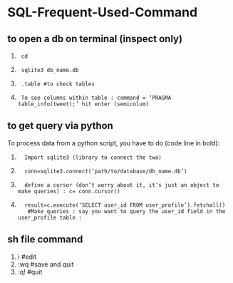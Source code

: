 # SQL-Frequent-Used-Command
## to open a db on terminal (inspect only)

1.      cd 
2.      sqlite3 db_name.db
3.      .table #to check tables 
4.      To see columns within table : command = ‘PRAGMA table_info(tweet);’ hit enter (semicolum)


## to get query via python 
To process data from a python script, you have to do (code line in bold):
1.       Import sqlite3 (library to connect the two)
2.       conn=sqlite3.connect(‘path/to/database/db_name.db’)
3.       define a cursor (don’t worry about it, it’s just an object to make queries) : c= conn.cursor()
4.       result=c.execute(‘SELECT user_id FROM user_profile’).fetchall()
          #Make queries : say you want to query the user_id field in the user_profile table : 
          
## sh file command 
1.  i #edit 
2.  :wq #save and quit
3.  :q! #quit 
